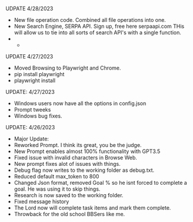 UDPATE 4/28/2023
- New file operation code. Combined all file operations into one.
- New Search Engine, SERPA API. Sign up, free here serpaapi.com THis will allow us to tie into all sorts of search API's with a single function.
- -


UPDATE 4/27/2023
- Moved Browsing to Playwright and Chrome.
- pip install playwright
- playwright install

UPDATE: 4/27/2023
- Windows users now have all the options in config.json
- Prompt tweeks
- Windows bug fixes.



UPDATE: 4/26/2023
- Major Update:
- Reworked Prompt. I think its great, you be the judge.
- New Prompt enables almost 100% functionality with GPT3.5
- Fixed issue with invalid characters in Browse Web.
- New prompt fixes alot of issues with things.
- Debug flag now writes to the working folder as debug.txt.
- Reduced default max_token to 800
- Changed Json format, removed Goal % so he isnt forced to complete a goal. He was using it to skip things.
- Research is now saved to the working folder.
- Fixed message history
- The Lord now will complete task items and mark them complete.
- Throwback for the old school BBSers like me.
